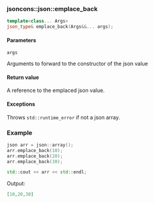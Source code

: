 ### jsoncons::json::emplace_back
```c++
template<class... Args>
json_type& emplace_back(Args&&... args);
```

#### Parameters

    args 
Arguments to forward to the constructor of the json value

#### Return value

A reference to the emplaced json value.

#### Exceptions

Throws `std::runtime_error` if not a json array.

### Example

```c++
json arr = json::array();
arr.emplace_back(10);
arr.emplace_back(20);
arr.emplace_back(30);

std::cout << arr << std::endl;
```
Output:

```json
[10,20,30]
```

